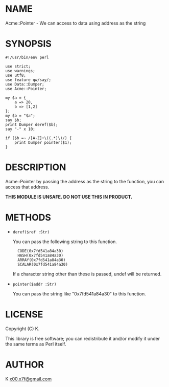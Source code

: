 # NAME

Acme::Pointer - We can access to data using address as the string

# SYNOPSIS

    #!/usr/bin/env perl

    use strict;
    use warnings;
    use utf8;
    use feature qw/say/;
    use Data::Dumper;
    use Acme::Pointer;

    my $a = {
        a => 20,
        b => [1,2]
    };
    my $b = "$a";
    say $b;
    print Dumper deref($b);
    say "-" x 10;

    if ($b =~ /[A-Z]+\((.*)\)/) {
        print Dumper pointer($1);
    }

# DESCRIPTION

Acme::Pointer by passing the address as the string to the function, you can access that address.

**THIS MODULE IS UNSAFE. DO NOT USE THIS IN PRODUCT.**

# METHODS

- `deref($ref :Str)`

    You can pass the following string to this function.

        CODE(0x7fd541a84a30)
        HASH(0x7fd541a84a30)
        ARRAY(0x7fd541a84a30)
        SCALAR(0x7fd541a84a30)

    If a character string other than these is passed, undef will be returned.

- `pointer($addr :Str)`

    You can pass the string like "0x7fd541a84a30" to this function.

# LICENSE

Copyright (C) K.

This library is free software; you can redistribute it and/or modify
it under the same terms as Perl itself.

# AUTHOR

K <x00.x7f@gmail.com>
